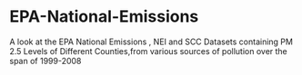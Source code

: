 # EPA-National-Emissions
A look at the EPA National Emissions , NEI and SCC Datasets containing PM 2.5 Levels of Different Counties,from various sources of pollution over the span of 1999-2008
